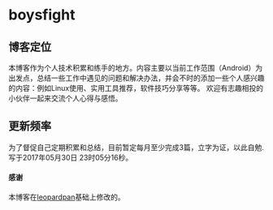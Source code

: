 # boysfight
	
## 博客定位
本博客作为个人技术积累和练手的地方。内容主要以当前工作范围（Android）为出发点，总结一些工作中遇见的问题和解决办法，并会不时的添加一些个人感兴趣的内容：例如Linux使用、实用工具推荐，软件技巧分享等等。
欢迎有志趣相投的小伙伴一起来交流个人心得与感悟。

## 更新频率
为了督促自己定期积累和总结，目前暂定每月至少完成3篇，立字为证，以此自勉.
写于2017年05月30日 23时05分16秒。

#### 感谢   

本博客在[leopardpan](https://github.com/leopardpan/leopardpan.github.io.git)基础上修改的。  
